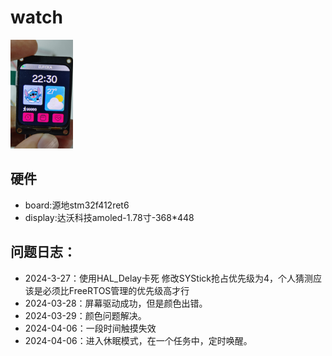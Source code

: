 # watch

<img src=https://github.com/Eureka422/watch/blob/main/image/watch.jpg width = "100" alt="watch.jpg" />

## 硬件
- board:源地stm32f412ret6
- display:达沃科技amoled-1.78寸-368*448

## 问题日志：
- 2024-3-27：使用HAL_Delay卡死
    修改SYStick抢占优先级为4，个人猜测应该是必须比FreeRTOS管理的优先级高才行
- 2024-03-28：屏幕驱动成功，但是颜色出错。
- 2024-03-29：颜色问题解决。
- 2024-04-06：一段时间触摸失效
- 2024-04-06：进入休眠模式，在一个任务中，定时唤醒。
